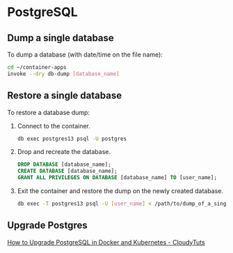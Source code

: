 # PostgreSQL

## Dump a single database

To dump a database (with date/time on the file name):

```bash
cd ~/container-apps
invoke --dry db-dump [database_name]
```

## Restore a single database

To restore a database dump:

1. Connect to the container.
   ```bash
   db exec postgres13 psql -U postgres
   ```
2. Drop and recreate the database.
   ```sql
   DROP DATABASE [database_name];
   CREATE DATABASE [database_name];
   GRANT ALL PRIVILEGES ON DATABASE [database_name] TO [user_name];
   ```
3. Exit the container and restore the dump on the newly created database.
   ```bash
   db exec -T postgres13 psql -U [user_name] < /path/to/dump_of_a_single_database.sql
   ```

## Upgrade Postgres

[How to Upgrade PostgreSQL in Docker and Kubernetes - CloudyTuts](https://www.cloudytuts.com/tutorials/docker/how-to-upgrade-postgresql-in-docker-and-kubernetes/)
